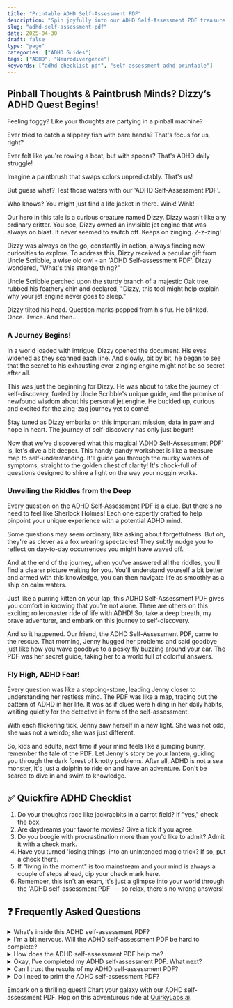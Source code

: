 ```yaml
---
title: "Printable ADHD Self-Assessment PDF"
description: "Spin joyfully into our ADHD Self-Assessment PDF treasure hunt. It's an engaging, fun-filled guide to unravel your ADHD traits. Join us!"
slug: "adhd-self-assessment-pdf"
date: 2025-04-30
draft: false
type: "page"
categories: ["ADHD Guides"]
tags: ["ADHD", "Neurodivergence"]
keywords: ["adhd checklist pdf", "self assessment adhd printable"]
---
```


## Pinball Thoughts & Paintbrush Minds? Dizzy’s ADHD Quest Begins!

Feeling foggy? Like your thoughts are partying in a pinball machine?

Ever tried to catch a slippery fish with bare hands? That's focus for us, right?

Ever felt like you're rowing a boat, but with spoons? That's ADHD daily struggle! 

Imagine a paintbrush that swaps colors unpredictably. That's us! 

But guess what? Test those waters with our 'ADHD Self-Assessment PDF'.

Who knows? You might just find a life jacket in there. Wink! Wink!

Our hero in this tale is a curious creature named Dizzy. Dizzy wasn't like any ordinary critter. You see, Dizzy owned an invisible jet engine that was always on blast. It never seemed to switch off. Keeps on zinging. Z-z-zing!

Dizzy was always on the go, constantly in action, always finding new curiosities to explore. To address this, Dizzy received a peculiar gift from Uncle Scribble, a wise old owl - an 'ADHD Self-assessment PDF'. Dizzy wondered, "What's this strange thing?"

Uncle Scribble perched upon the sturdy branch of a majestic Oak tree, rubbed his feathery chin and declared, "Dizzy, this tool might help explain why your jet engine never goes to sleep." 

Dizzy tilted his head. Question marks popped from his fur. He blinked. Once. Twice. And then...

### A Journey Begins!

In a world loaded with intrigue, Dizzy opened the document. His eyes widened as they scanned each line. And slowly, bit by bit, he began to see that the secret to his exhausting ever-zinging engine might not be so secret after all. 

This was just the beginning for Dizzy. He was about to take the journey of self-discovery, fueled by Uncle Scribble's unique guide, and the promise of newfound wisdom about his personal jet engine. He buckled up, curious and excited for the zing-zag journey yet to come! 

Stay tuned as Dizzy embarks on this important mission, data in paw and hope in heart. The journey of self-discovery has only just begun!

Now that we've discovered what this magical 'ADHD Self-Assessment PDF' is, let's dive a bit deeper. This handy-dandy worksheet is like a treasure map to self-understanding. It'll guide you through the murky waters of symptoms, straight to the golden chest of clarity! It's chock-full of questions designed to shine a light on the way your noggin works.

### Unveiling the Riddles from the Deep

Every question on the ADHD Self-Assessment PDF is a clue. But there's no need to feel like Sherlock Holmes! Each one expertly crafted to help pinpoint your unique experience with a potential ADHD mind. 

Some questions may seem ordinary, like asking about forgetfulness. But oh, they're as clever as a fox wearing spectacles! They subtly nudge you to reflect on day-to-day occurrences you might have waved off.

And at the end of the journey, when you've answered all the riddles, you'll find a clearer picture waiting for you. You'll understand yourself a bit better and armed with this knowledge, you can then navigate life as smoothly as a ship on calm waters. 

Just like a purring kitten on your lap, this ADHD Self-Assessment PDF gives you comfort in knowing that you're not alone. There are others on this exciting rollercoaster ride of life with ADHD! So, take a deep breath, my brave adventurer, and embark on this journey to self-discovery.

And so it happened. Our friend, the ADHD Self-Assessment PDF, came to the rescue. That morning, Jenny hugged her problems and said goodbye just like how you wave goodbye to a pesky fly buzzing around your ear. The PDF was her secret guide, taking her to a world full of colorful answers. 

### Fly High, ADHD Fear!

Every question was like a stepping-stone, leading Jenny closer to understanding her restless mind. The PDF was like a map, tracing out the pattern of ADHD in her life. It was as if clues were hiding in her daily habits, waiting quietly for the detective in form of the self-assessment.

With each flickering tick, Jenny saw herself in a new light. She was not odd, she was not a weirdo; she was just different.

So, kids and adults, next time if your mind feels like a jumping bunny, remember the tale of the PDF. Let Jenny's story be your lantern, guiding you through the dark forest of knotty problems. After all, ADHD is not a sea monster, it's just a dolphin to ride on and have an adventure. Don't be scared to dive in and swim to knowledge.

## ✅ Quickfire ADHD Checklist

1. Do your thoughts race like jackrabbits in a carrot field? If "yes," check the box.
2. Are daydreams your favorite movies? Give a tick if you agree.
3. Do you boogie with procrastination more than you'd like to admit? Admit it with a check mark.
4. Have you turned 'losing things' into an unintended magic trick? If so, put a check there.
5. If "living in the moment" is too mainstream and your mind is always a couple of steps ahead, dip your check mark here.
6. Remember, this isn't an exam, it's just a glimpse into your world through the 'ADHD self-assessment PDF' — so relax, there's no wrong answers!

## ❓ Frequently Asked Questions

<details><summary>What's inside this ADHD self-assessment PDF?</summary>
Inside the PDF, you'll find soothingly straightforward questions about yourself. It's like a cozy chat with a friend who really 'gets' you!</details>

<details><summary>I'm a bit nervous. Will the ADHD self-assessment PDF be hard to complete?</summary>
Nuh-uh! Think of it as a fascinating treasure hunt – just seeking nuggets about YOU. You're cozy at home, taking a fun self-discovery tour!</details>

<details><summary>How does the ADHD self-assessment PDF help me?</summary>
With this helpful tool, you can start understanding your ADHD better. It's like unlocking a secret code to your own mind—go, mind decoder!</details>

<details><summary>Okay, I've completed my ADHD self-assessment PDF. What next?</summary>
Woohoo! Now you can share it with a professional who can guide you further. Give yourself a high-five for getting this far—You super sleuth!</details>

<details><summary>Can I trust the results of my ADHD self-assessment PDF?</summary>
Absolutely, buddy! But remember, it's a springboard for a chat with a pro, not a magic crystal ball. So, giggle and take a proactive step!</details>

<details><summary>Do I need to print the ADHD self-assessment PDF?</summary>
You could, but hey, it's the digital age! Feel free to type your responses. Save trees, get a comfy blanket, and enjoy your journey!</details>

Embark on a thrilling quest! Chart your galaxy with our ADHD self-assessment PDF. Hop on this adventurous ride at [QuirkyLabs.ai](https://quirkylabs.ai).